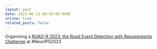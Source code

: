 ```yaml
---
layout: post
date: 2023-06-13 08:59:00-0400
inline: true
related_posts: false
---
```


Organising a [ROAD-R 2023: the Road Event Detection with Requirements Challenge](https://sites.google.com/view/road-r/home) at #NeurIPS2023

